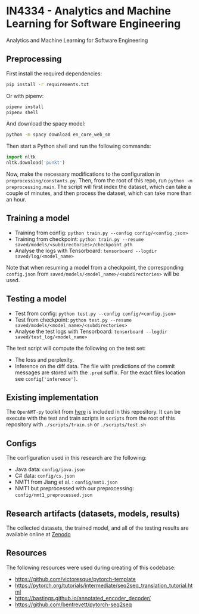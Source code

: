 # IN4334 - Analytics and Machine Learning for Software Engineering
Analytics and Machine Learning for Software Engineering

## Preprocessing
First install the required dependencies:

```bash
pip install -r requirements.txt
```

Or with pipenv:

```bash
pipenv install
pipenv shell
```

And download the spacy model:
```bash
python -m spacy download en_core_web_sm
```

Then start a Python shell and run the following commands:
```python
import nltk
nltk.download('punkt')
```

Now, make the necessary modifications to the configuration in `preprocessing/constants.py`. Then, from the root of this repo, run `python -m preprocessing.main`. The script will first index the dataset, which can take a couple of minutes, and then process the dataset, which can take more than an hour.

## Training a model
* Training from config: `python train.py --config config/<config.json>`
* Training from checkpoint: `python train.py --resume saved/models/<subdirectories>/checkpoint.pth`
* Analyse the logs with Tensorboard: `tensorboard --logdir saved/log/<model_name>`

Note that when resuming a model from a checkpoint, the corresponding `config.json` from `saved/models/<model_name>/<subdirectories>` will be used. 
  

## Testing a model
* Test from config: `python test.py --config config/<config.json>`
* Test from checkpoint: `python test.py --resume saved/models/<model_name>/<subdirectories>`
* Analyse the test logs with Tensorboard: `tensorboard --logdir saved/test_log/<model_name>`

The test script will compute the following on the test set: 
* The loss and perplexity.
* Inference on the diff data. The file with predictions of the commit messages are stored with the `.pred` suffix. 
For the exact files location see `config['inference']`.

## Existing implementation
The `OpenNMT-py` toolkit from [here](https://github.com/OpenNMT/OpenNMT-py) is included in this repository. It can be execute with the test and train scripts in `scripts` from the root of this repository with `./scripts/train.sh` or `./scripts/test.sh`

## Configs
The configuration used in this research are the following:
* Java data: `config/java.json`
* C# data: `config/cs.json`
* NMT1 from Jiang et al. : `config/nmt1.json`
* NMT1 but preprocessed with our preprocessing: `config/nmt1_preprocessed.json`

## Research artifacts (datasets, models, results)
The collected datasets, the trained model, and all of the testing results are available online at [Zenodo](https://zenodo.org/record/3519363)

## Resources
The following resources were used during creating of this codebase:
* https://github.com/victoresque/pytorch-template
* https://pytorch.org/tutorials/intermediate/seq2seq_translation_tutorial.html
* https://bastings.github.io/annotated_encoder_decoder/
* https://github.com/bentrevett/pytorch-seq2seq

